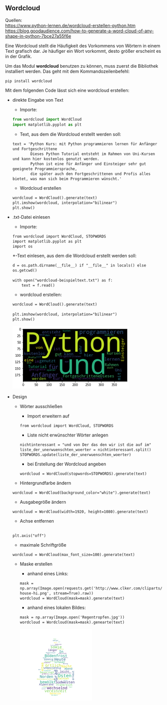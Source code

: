 ## Wordcloud

Quellen:  
https://www.python-lernen.de/wordcloud-erstellen-python.htm  
https://blog.goodaudience.com/how-to-generate-a-word-cloud-of-any-shape-in-python-7bce27a55f6e

Eine Wordcloud stellt die Häufigkeit des Vorkommens von Wörtern in einem Text grafisch dar. Je häufiger ein Wort vorkommt, desto größer erscheint es in der Grafik.

Um das Modul **wordcloud** benutzen zu können, muss zuerst die Bibliothek installiert werden.
Das geht mit dem Kommandozeilenbefehl:

```
pip install wordcloud
```

Mit dem folgenden Code lässt sich eine wordcloud erstellen:

- direkte Eingabe von Text

    - Importe:   
    ``` python
    from wordcloud import WordCloud
    import matplotlib.pyplot as plt
    ```
    - Text, aus dem die Wordcloud erstellt werden soll:
    ```
    text = 'Python Kurs: mit Python programmieren lernen für Anfänger und Fortgeschrittene 
            Dieses Python Tutorial entsteht im Rahmen von Uni-Kursen und kann hier kostenlos genutzt werden.
            Python ist eine für Anfänger und Einsteiger sehr gut geeignete Programmiersprache, 
            die später auch den Fortgeschrittenen und Profis alles bietet, was man sich beim Programmieren wünscht.'
    ```
    - Wordcloud erstellen 
    ```
    wordcloud = WordCloud().generate(text)
    plt.imshow(wordcloud, interpolation="bilinear")
    plt.show()
    ```

- .txt-Datei einlesen

    - Importe:
    ```
    from wordcloud import WordCloud, STOPWORDS
    import matplotlib.pyplot as plt
    import os
    ```
    *-Text einlesen, aus dem die Wordcloud erstellt werden soll:
    ```
    d = os.path.dirname(__file__) if "__file__" in locals() else os.getcwd()
    
    with open("wordcloud-beispieltext.txt") as f:
        text = f.read()
    ```
    * wordcloud erstellen:
    ```
    wordcloud = WordCloud().generate(text)
    
    plt.imshow(wordcloud, interpolation="bilinear")
    plt.show()
    ```
  
    ![Bild1](Wordcloud1.png)
    
- Design

    - Wörter ausschließen
        - Import erweitern auf
        ```
        from wordcloud import WordCloud, STOPWORDS
        ```
        - Liste nicht erwünschter Wörter anlegen
        ```
        nichtinteressant = "und von Der das den wir ist die auf im"
        liste_der_unerwuenschten_woerter = nichtinteressant.split()
        STOPWORDS.update(liste_der_unerwuenschten_woerter)
        ```
        - bei Erstellung der Wordcloud angeben
        ```
        wordcloud = WordCloud(stopwords=STOPWORDS).generate(text)
        ```

    - Hintergrundfarbe ändern
    ```
    wordcloud = WordCloud(background_color="white").generate(text)
    ```

    - Ausgabegröße ändern
    ```
    wordcloud = WordCloud(width=1920, height=1080).generate(text)
    ```
  
    - Achse entfernen
    ```
  
    plt.axis("off")
    ```

    - maximale Schriftgröße
    ```
    wordcloud = WordCloud(max_font_size=100).generate(text)
    ```
    
    - Maske erstellen
        - anhand eines Links: 
        ```
        mask = np.array(Image.open(requests.get('http://www.clker.com/cliparts/O/i/x/Y/q/P/yellow-house-hi.png', stream=True).raw))
        wordcloud = WordCloud(mask=mask).generate(text)
        ```
        - anhand eines lokalen Bildes:
        ```
        mask = np.array(Image.open('Regentropfen.jpg'))
        wordcloud = Wordcloud(mask=mask).genearte(text)
        ```
    
        ![Bild2](Wordcloud2.png)
